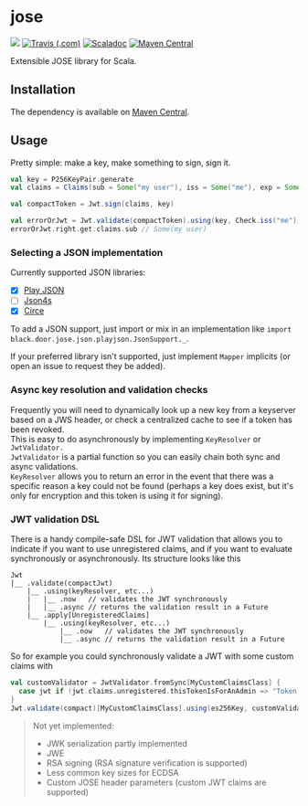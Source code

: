 # jose
[![](https://img.shields.io/codacy/grade/177db012dc7548be9143a7562cd1d4bd.svg?style=flat-square)](https://app.codacy.com/project/blackdoor/jose/dashboard)
[![Travis (.com)](https://img.shields.io/travis/com/blackdoor/jose.svg?style=flat-square)](https://travis-ci.com/blackdoor/jose)
[![Scaladoc](https://img.shields.io/badge/scaladoc-latest-blue.svg?style=flat-square)](https://blackdoor.github.io/jose/api/latest/black/door/jose/index.html)
[![Maven Central](https://img.shields.io/maven-central/v/black.door/jose_2.12.svg?style=flat-square)](https://mvnrepository.com/artifact/black.door/jose)

Extensible JOSE library for Scala.

## Installation

The dependency is available on [Maven Central](https://mvnrepository.com/artifact/black.door/jose).

## Usage

Pretty simple: make a key, make something to sign, sign it.

```scala
val key = P256KeyPair.generate
val claims = Claims(sub = Some("my user"), iss = Some("me"), exp = Some(Instant.now.plus(1, ChronoUnit.DAYS)))

val compactToken = Jwt.sign(claims, key)

val errorOrJwt = Jwt.validate(compactToken).using(key, Check.iss("me")).now
errorOrJwt.right.get.claims.sub // Some(my user)
```

### Selecting a JSON implementation

Currently supported JSON libraries:

* [x] [Play JSON](https://mvnrepository.com/artifact/black.door/jose-json-play)
* [ ] [Json4s](http://json4s.org/)
* [x] [Circe](https://github.com/circe/circe)

To add a JSON support, just import or mix in an implementation like `import black.door.jose.json.playjson.JsonSupport._`.

If your preferred library isn't supported, just implement `Mapper` implicits (or open an issue to request they be added).

### Async key resolution and validation checks

Frequently you will need to dynamically look up a new key from a keyserver based on a JWS header, 
or check a centralized cache to see if a token has been revoked.   
This is easy to do asynchronously by implementing `KeyResolver` or `JwtValidator.`  
`JwtValidator` is a partial function so you can easily chain both sync and async validations.  
`KeyResolver` allows you to return an error in the event that there was a specific reason a key could not be found 
(perhaps a key does exist, but it's only for encryption and this token is using it for signing).

### JWT validation DSL

There is a handy compile-safe DSL for JWT validation that allows you to indicate if you want to use unregistered claims, 
and if you want to evaluate synchronously or asynchronously. Its structure looks like this

```
Jwt
|__ .validate(compactJwt)
    |__ .using(keyResolver, etc...)
    |   |__ .now   // validates the JWT synchronously
    |   |__ .async // returns the validation result in a Future
    |__ .apply[UnregisteredClaims]
        |__ .using(keyResolver, etc...)
            |__ .now   // validates the JWT synchronously
            |__ .async // returns the validation result in a Future
```

So for example you could synchronously validate a JWT with some custom claims with

```scala
val customValidator = JwtValidator.fromSync[MyCustomClaimsClass] { 
  case jwt if !jwt.claims.unregistered.thisTokenIsForAnAdmin => "Token needs to be for an admin"
}
Jwt.validate(compact)[MyCustomClaimsClass].using(es256Key, customValidator).now
```

> Not yet implemented:  
> * JWK serialization partly implemented
> * JWE
> * RSA signing (RSA signature verification is supported)
> * Less common key sizes for ECDSA
> * Custom JOSE header parameters (custom JWT claims are supported)
